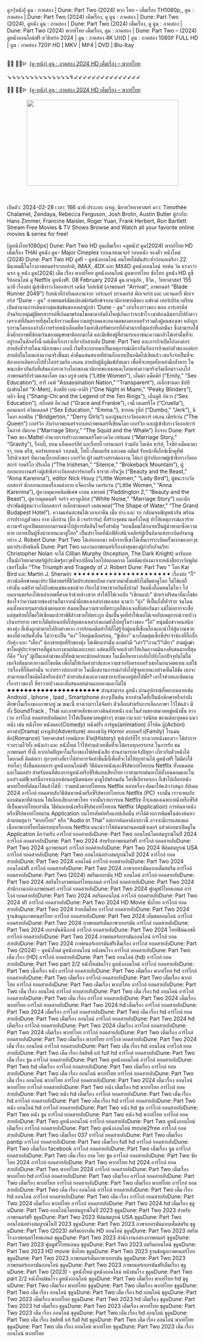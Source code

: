 ดู>[หนัง] ดูน : ภาคสอง | Dune: Part Two (2024) พาก ไทย – เต็มเรื่อง TH1080p,, ดูน : ภาคสอง | Dune: Part Two (2024) เต็มเรื่อง, ดู ดูน : ภาคสอง | Dune: Part Two (2024), ดูหนัง ดูน : ภาคสอง | Dune: Part Two (2024) เต็มเรื่อง, ดู ดูน : ภาคสอง | Dune: Part Two (2024) พากย์ไทย เต็มเรื่อง, ดูน : ภาคสอง | Dune: Part Two – (2024) ดูหนังออนไลน์ฟรี ส ัปเหร่อ 2024 | ดูน : ภาคสอง 4K UℍD | ดูน : ภาคสอง 1080ℙ FULL HD | ดูน : ภาคสอง 720ℙ HD | MKV | Mℙ4 | DVD | Blu-ℝay

<div><br /></div><div>🔴🔴 🔴🔴ᐅ&nbsp;&nbsp;<a href="https://t.co/FFboANcOE5">(ดู-หนัง) ดูน : ภาคสอง 2024 HD เต็มเรื่อง – พากย์ไทย</a></div><div><br /></div><div><div>⇘⇘⇘⇘⇘⇘⇘⇘⇘⇘⇘⇘⇘⇘↯⇙⇙⇙⇙⇙⇙⇙⇙⇙⇙⇙⇙⇙⇙⇙</div></div><div><br /></div><div><div>🔴🔴 🔴🔴ᐅ&nbsp;&nbsp;<a href="https://t.co/qpBYLHSqwz">(ดู-หนัง) ดูน : ภาคสอง 2024 HD เต็มเรื่อง – พากย์ไทย</a></div><div><br /></div></div><div class="separator" style="clear: both; text-align: center;"><a href="https://t.co/qpBYLHSqwz" imageanchor="1" style="margin-left: 1em; margin-right: 1em;"><img border="0" data-original-height="435" data-original-width="767" height="226" src="https://blogger.googleusercontent.com/img/b/R29vZ2xl/AVvXsEghz8N__M03-FAZ1RcP_dM94i_90TBvGiIM6rdESwppKQhoBdpYhr3UeMgs1GA6BYa1wKfoPqOfk9GLaYcjHPHi1k6LL5WSc0f1dh8rfv5cculWvFu_ZvHjQEQfQ2sCuQkakagpJ_-i_XVszz6N-OcD6zZ5oaLLtJuiTDzNR6i9-2eMjm9i5s2ykarusBY/w400-h226/sadsadwq.jpg" width="400" /></a></div><br /><div><br /></div>

เปิดตัว: 2024-02-28
เวลา: 166 นาที
ประเภท: ผจญ, นิยายวิทยาศาสตร์
ดาว: Timothée Chalamet, Zendaya, Rebecca Ferguson, Josh Brolin, Austin Butler
ผู้กำกับ: Hans Zimmer, Francine Maisler, Roger Yuan, Frank Herbert, Ron Bartlett
Stream Free Movies & TV Shows Browse and Watch all your favorite online movies & series for free!

[ดูหนังไทย1080px] Dune: Part Two  HD ดูนเต็มเรื่อง +ดูหนัง! ดูน(2024) พากย์ไทย HD เต็มเรื่อง THAI ดูหนัง ดูน- Major Cineplex รอบฉายเมเจอร์ รอบหนัง จองตั๋ว หนังใหม่ (2024) Dune: Part Two  HD ดูฟรี - ดูหนังออนไลน์ คนไทยได้มันส์ระห่ำก่อนอเมริกา 22 มีนาคมนี้ในโรงภาพยนตร์ระบบปกติ, IMAX, 4DX และ MX4D ดูหนังออนไลน์ จอห์น วิค แรงกว่านรก ดู หนัง ดูน(2024) เต็ม เรื่อง พากย์ไทย ดูหนังออนไลน์ ดูนพากย์ไทย ซับไทย ดูหนัง HD ดูซีรีย์ออนไลน์ ดู Netflix ดูหนังฟรี.
08 February 2024
ดูน
ผจญภัย , ชีวิต , วิทยาศาสตร์
155 นาที
เรื่องย่อ
ผู้เข้าชิงรางวัลออสการ์ เดนิส วิลล์เนิฟ (ภาพยนตร์ “Arrival”, ภาพยนตร์ “Blade Runner 2049”) รับหน้าที่กำกับผลงานจาก วอร์เนอร์ บราเดอร์ส พิกเจอร์ส และ เลเจนดารี่ พิกเจอร์ส “Dune - ดูน” ภาพยนตร์ดัดแปลงฟอร์มยักษ์จากนวนิยายขายดีของ แฟรงค์ เฮอร์เบิร์ต
เตรียมเปิดตำนานการเดินทางสุดเข้มข้นของเหล่าผู้กล้า ‘Dune - ดูน“ เล่าเรื่องราวของ พอล อาร์เทรดีส อัจฉริยะหนุ่มผู้มีพรสวรรค์ที่เกิดมาพร้อมโชคชะตาอันยิ่งใหญ่เกินกว่าจะเข้าใจ เขาต้องเดินทางไปยังดาวเคราะห์ที่อันตรายที่สุดในจักรวาลเพื่อความอยู่รอดและอนาคตของครอบครัวรวมถึงผู้คนของเขา หลังถูกรุกรานโดยกองกำลังวายร้ายหน้าเลือดที่หวังแย่งชิงทรัพยากรที่ล้ำค่ามากที่สุดเท่าที่เคยมีมา ซึ่งสามารถใช้ดึงศักยภาพที่ซ่อนเร้นของมนุษยชาติออกมาได้ และมีเพียงผู้ที่สามารถเอาชนะความกลัวได้เท่านั้นที่จะอยู่รอดในศึกครั้งนี้
แต่เมื่อเรื่องราวเกี่ยวกับสายลับ Dune: Part Two และภารกิจเปิดโปงองค์กรสายลับชั่วร้ายในนวนิยายของ เอลลี่ เริ่มที่จะกลายมาเป็นเหตุการณ์เดียวกันกับภารกิจแฝงตัวขององค์กรสายลับในโลกแห่งความจริงขึ้นมา คํ่าคืนแสนสบายที่บ้านก็กลายเป็นอดีตไปเสียแล้ว เธอจึงจำเป็นที่จะต้องออกเดินทางไปทั่วโลกร่วมกับ เอเดน สายลับผู้มีภูมิแพ้กับแมว เพื่อที่จะหยุดยั้งเหล่ามือสังหาร ในขณะเดียวกันกับที่เส้นแบ่งระหว่างโลกของนวนิยายของเธอและโลกแห่งความจริงเริ่มเลือนรางลงไป
ภาพยนตร์ยังร่วมแสดงโดย อนา ครูซ เคย์น (“Little Women”), เอ็มม่า แม็คคีย์ (“Emily,” “Sex Education”), ฮารี เนฟ “Assassination Nation,” “Transparent”), อเล็กซานดา ชิปป์ (แฟรนไชส์ “X-Men), คิงสลีย์ เบน-อาดีร์ (“One Night in Miami,” “Peaky Blinders”), หลิว ซือมู่ (“Shang-Chi and the Legend of the Ten Rings”), เอ็นคูติ กัตวา (“Sex Education”), สก็อตต์ อีแวนส์ (“Grace and Frankie”), เจมี่ เดเมทริโอ (“Cruella”), คอนเนอร์ สวินเดลลส์ (“Sex Education,” “Emma.”), ชารอน รูนีย์ (“Dumbo,” “Jerk”), นิโคลา คอฟลิน (“Bridgerton,” “Derry Girls”) และผู้ชนะรางวัลออสการ์ เฮเลน เมียร์เรน (“The Queen”)
เกอร์วิก กับกำภาพยนตร์จากบทภาพยนตร์ที่เขียนโดย เกอร์วิก และผู้เข้าชิงรางวัลออสการ์ โนอาห์ บัมบาค (“Marriage Story,” “The Squid and the Whale”) อิงจาก Dune: Part Two ของ Mattel อำนวยการสร้างภาพยนตร์โดย เดวิด เฮย์แมน (“Marriage Story,” “Gravity”), ร็อบบี้, ทอม แอ็คเคอร์ลีย์ และร็อบบี้ เบรนเนอร์ ร่วมกับ ไมเคิล ชาร์ป, โจซีย์ แม็คนามารา, ยอน ครีซ, คอร์ทเทอเนย์ วาเลนตี, โทบี้ เอ็มเมอริช และเคต อดัมส์ รับหน้าที่เอ็กซ์เซ็กคูทีฟโปรดิวเซอร์
ทีมงานเบื้องหลังของ เกอร์วิก ผู้ร่วมสร้างสรรค์ผลงาน ได้แก่ ผู้กำกับภาพผู้เข้าชิงรางวัลออสการ์ รอดริโก ปริเอโต (“The Irishman,” “Silence,” “Brokeback Mountain”), ผู้ออกแบบงานสร้างผู้เข้าชิงรางวัลออสการ์หกครั้ง ซาราห์ กรีนวู้ด (“Beauty and the Beast,” “Anna Karenina”), editor Nick Houy (“Little Women,” “Lady Bird”), ผู้ชนะรางวัลออสการ์ นักออกแบบเครื่องแต่งกาย แจ็คกาลีน เดอร์แรน (“Little Women,” “Anna Karenina”), ผู้ควบคุมเทคนิคพิเศษ เกลน แพรตต์ (“Paddington 2,” “Beauty and the Beast”), ผู้ควบคุมดนตรี จอร์จ ดราคูเลียส (“White Noise,” “Marriage Story”) และนักประพันธ์ผู้ชนะรางวัลออสการ์ อเล็กซานเดอร์ เดสแพลต(“The Shape of Water,” “The Grand Budapest Hotel”).
ความแค้นสะสมได้เวลาเอาคืน เมื่อ บ่าง และ รก กลับมาเผชิญหน้ากัน พร้อมการปรากฎตัวของ ยาท เด็กบ้าน (บิ๊ก ดี เจอร์ราร์ด) ที่สร้างจุดชนวนครั้งใหญ่ ทำให้เหตุการณ์เลวร้าย ความจริงถูกเปิดเผยออกมาจนนำไปสู่การตัดสินใจครั้งสำคัญ
“ตอนนี้ผมได้กลายเป็นผู้นำพามาซึ่งความตาย กลายเป็นผู้ซึ่งนำหายนะมาสู่โลก” เป็นประโยคที่นักฟิสิกส์นิวเคลียร์ผู้เป็นบิดาแห่งระเบิดปรมาณูอย่าง J. Robert Dune: Part Two  ได้เอ่ยออกมา หลังจากที่เขาได้เห็นการระเบิดครั้งแรกของอาวุธมหาประลัยชนิดนี้ Dune: Part Two  ผลงานภาพยนตร์เรื่องล่าสุดของผู้กำกับอัจฉริยะ Christopher Nolan จะได้ Cillian Murphy (Inception, The Dark Knight) มารับบทเป็นนักวิทยาศาสตร์ผู้ประดิษฐ์อาวุธที่จะเปลี่ยนโลกไปตลอดกาล โดยดัดแปลงมาจากหนังสือรางวัลพูลิตเซอร์ในชื่อ “The Triumph and Tragedy of J. Robert Dune: Part Two ” โดย Kai Bird และ Martin J. Sherwin
✦✦✦✦✦✦✦✦✦✦✦✦✦✦✦✦✦✦✦✦✦✦ เรื่องย่อ “กี้” สาวนักศึกษาคณะประวัติศาสตร์ที่ชีวิตประสบพบกับความซวยมาตั้งแต่ยังไม่ลืมตาดูโลก ไม่ใช่แค่กี้เท่านั้น แต่ยังรวมไปถึงพ่อแม่ของเธอด้วย เรียกได้ว่าพาซวยกันทั้งบ้าน! วันหนึ่งกี้อดทนไม่ไหว ไปบนบานขอร้องให้เหล่าเทพที่ศาลเจ้าช่วยล้างซวย ทำให้กี้ได้เจอกับ “เซียนแปะ” ม้าทรงปริศนาที่มาไขข้อข้องใจว่าความซวยของบ้านกี้มาจากน้ำมือของเหล่าก๋งของเธอ นามว่า “คุ้ง” ที่เป็นอั้งยี่ตัวร้าย จนโดนคนทั้งหลายรุมสาปแช่งตอนตาย ส่งผลเป็นความซวยที่ตระกูลกี้ต้องเจอสืบต่อกันมา แม้ไม่อยากจะเชื่อ แต่สุดท้ายกี้ก็ขอให้เซียนแปะทำพิธีล้างซวยให้ตระกูล นั่นเป็นจุดที่ทำให้เธอได้เจอกับเหตุการณ์วายป่วงเกินบรรยาย เพราะกี้ดันย้อนกลับไปยุคของเหล่าก๋งแถมยังไปอยู่ในร่างของ “ไถ่” หนุ่มมือขวาคนสนิทของคุ้ง ที่เพิ่งถูกฆ่าตายไปอีกต่างหาก การย้อนอดีตทำให้กี้ได้รู้จักผู้คนที่เชื่อมโยงและนำไปสู่ความซวยของกี้ด้วยกันทั้งสิ้น ไม่ว่าจะเป็น “ตง” ไอ้หนุ่มเลือดร้อน, “ซู้เฮียง” นางโลมสุดเซ็กซี่ประจำซ่องที่กิ๊กกั๊กกับคุ้ง และ “เคี้ยง” น้องชายสุดที่รักของคุ้ง ไม่เพียงเท่านั้น แถมยังมี “เล่า”/“กวน”/“เตียว” สามผู้เฒ่าขาใหญ่ประจำพรรคที่ดูน่าเกรงขามปนเลอะเทอะ แต่คนที่กี้เจอแล้วทำให้เกิดความมึนงงสับสนมากที่สุดก็คือ “จิงจู” ผู้เป็นเหล่าม่าของกี้ที่หน้าตาละม้ายคล้ายเธอ ในเมื่อกี้หาทางกลับไปยังโลกปัจจุบันไม่ได้ เธอจึงหันมาหาทางแก้ไขอดีต เพื่อไม่ให้เกิดคำสาปและความซวยกับครอบครัวเธอในอนาคตแทน แต่ใช่ว่าเรื่องที่กี้คิดทำนั้น จะง่ายราวปอกกล้วย ในเมื่อสถานการณ์กำลังไปสู่จุดหายนะอย่างเห็นได้ชัด
เธอจะสามารถแก้ไขอดีตได้หรือเปล่า? คำสาปแช่งและความซวยจะยังคงอยู่ต่อไปมั้ย?​ เอาใจช่วยและติดตามเรื่องราวของกี้ ที่ฮาวายป่วงและสับสนอลหม่านแบบคาดเดาไม่ได้ ✦✦✦✦✦✦✦✦✦✦✦✦✦✦✦✦✦✦✦✦✦✦ ท่านสามารถ ดูหนัง ผ่านอุปกรณ์ที่หลากหลายเช่น Android , Iphone , Ipad , Smartphone ต่างๆเป็นต้น หากท่านใดที่เป็นนักศึกษาหรือกำลังศึกษาในเรื่องของภาษาอยู่ ณ ขณะนี้ ทางเวบเราได้จัดทำ ตัวเลือกสำหรับการเลือกภาษา ไว้ให้แล้ว มีทั้ง SoundTrack , Thai และภาษาหลักของทางต้นค่ายหนัง และในส่วนของหมวดหมู่หนังนั้น ทางเวบ อาร์ไกล์ ยอดสายลับคัดแยก ไว้ให้เป็นหมวดหมู่ต่างๆ ตามความ และ รสนิยม ของแต่ละบุคคล แนวหนัง เช่น หนังไทย หนังตลก(Comedy) หนังฝรั่ง การ์ตูน(animation) อิโรติค บู๊(Action) ดราม่า(Drama) ผจญภัย(Adventure) สยองขวัญ Horror ครอบครัว(Family) โรแมนติก(Romance) วิทยาศาสตร์ เทพนิยาย ชีวิต(History) ซุปเปอร์ฮีโร่ ทางเวบหนังของเรา ได้ทำการรวบรวมไว้ทั้ง หนังเก่า และ หนังใหม่ ไว้ให้ท่านด้วยเพื่อที่จะได้ครบทุกอรรถรส ในการรับ ชมภาพยนตร์ ทั้งนี้ หากเกิดปัญหาในเรื่องของไฟล์หนังเสีย ท่านสามารถแจ้งปัญหา เกี่ยวกับตัวหนังได้ โดยกดที่ ติดต่อเรา ทุกๆอย่างที่เราได้ทำการจัดทำขึ้นนี้ก็เพื่อที่จะได้ให้ทุกท่านได้ ดูหนังฟรี ไม่มีค่าใช้จ่ายใดๆ ทั้งสิ้นตลอดการ ดูหนังออนไลน์ฟรี
วิธีค้นหาหนังและซีรีส์พากย์ไทยบน Netflix ทั้งบนคอมและในแอปฯ
สำหรับคนที่ต้องการดูหนังหรือซีรีส์แบบเสียงไทย เราสามารถค้นหาได้ทั้งบนคอมและในแอปฯ แต่ฟีเจอร์นี้อาจจะแอบซ่อนอยู่นิดหน่อย มาดูไปพร้อมกัน ใครขี้เกียจหาเอง ก็เข้าไปเลือกหนังพากย์ไทยที่คัดมาให้แล้วได้ที่ : รวมหนังพากย์ไทยบน Netflix หลายเรื่อง คัดมาให้แล้วว่าสนุก อัปเดต 2024 อาร์ไกล์ ยอดสายลับวิธีค้นหาหนังหรือซีรีส์พากย์ไทยบน Netflix (PC)
จากนั้น เราจะพบกับแถบค้นหาที่ด้านบน ให้เลือกเสียงภาษาไทย จากนั้นรายการบน Netflix ก็จะแสดงเฉพาะหนังหรือซีรีส์ที่เป็นพากย์ไทยเท่านั้น
วิธีค้นหาหนังหรือซีรีส์พากย์ไทยบน Netflix (Application)
การค้นหาหนังหรือซีรีย์พากย์ไทยผ่าน Application บนโทรศัพท์หรือแทปเล็ตนั้น ทำได้ด้วยการพิมพ์ในช่องค้นหาด้านบนสุดว่า “พากย์ไทย” หรือ “Audio in Thai” แต่การค้นหาดังกล่าวนี้ อาจจะมีการแสดงผลเนื้อหาพากย์ไทยไม่ครบทุกเรื่องบน Netflix แนะนำว่าให้ค้นหาผ่านคอมพิวเตอร์ แล้วค่อยมาเปิดดูใน Application ดีกว่าครับ
อาร์ไกล์ ยอดสายลับDune: Part Two  ออนไลน์โดยสมบูรณ์ในปี 2024 อาร์ไกล์ ยอดสายลับDune: Part Two  2024 สำหรับภาพยนตร์ฟรี อาร์ไกล์ ยอดสายลับDune: Part Two  2024 ดูภาพยนตร์ อาร์ไกล์ ยอดสายลับDune: Part Two  2024 ฟิล์มสมบูรณ์ USA อาร์ไกล์ ยอดสายลับDune: Part Two  ออนไลน์อย่างสมบูรณ์ในปี 2024 อาร์ไกล์ ยอดสายลับDune: Part Two  2024 ออนไลน์ อาร์ไกล์ ยอดสายลับDune: Part Two  2024 ออนไลน์ฟรี อาร์ไกล์ ยอดสายลับDune: Part Two  2024 ภาษาเยอรมันแบบเต็มสตรีม อาร์ไกล์ ยอดสายลับDune: Part Two  (2024) สตรีมเยอรมัน HD ออนไลน์ อาร์ไกล์ ยอดสายลับDune: Part Two  2024 สตรีมโรงภาพยนตร์ไทยแลนด์ อาร์ไกล์ ยอดสายลับDune: Part Two  2024 สํานักงานกล่องภาพยนตร์ อาร์ไกล์ ยอดสายลับDune: Part Two  2024 ฟูลมูฟวี่ไทยแลนด์ อาร์ไกล์ ยอดสายลับDune: Part Two  2024 สตรีมออนไลน์ อาร์ไกล์ ยอดสายลับDune: Part Two  2024 ฟรี อาร์ไกล์ ยอดสายลับDune: Part Two  2024 HD Movie ซับไทย อาร์ไกล์ ยอดสายลับDune: Part Two  2024 ย้ายเต็มไทย อาร์ไกล์ ยอดสายลับDune: Part Two  2024 ฐานข้อมูลภาพยนตร์ไทย อาร์ไกล์ ยอดสายลับDune: Part Two  2024 เต็มชมออนไลน์ อาร์ไกล์ ยอดสายลับDune: Part Two  2024 ภาพยนตร์เต็มภาษาเยอรมัน อาร์ไกล์ ยอดสายลับDune: Part Two  2024 เยอรมันคิน็อกซ์ อาร์ไกล์ ยอดสายลับDune: Part Two  2024 ไทยฟิล์มเอชดี อาร์ไกล์ ยอดสายลับDune: Part Two  2024 ภาพยนตร์เยอรมันออนไลน์ อาร์ไกล์ ยอดสายลับDune: Part Two  2024 ภาพยนตร์เยอรมันฟรีเต็มเรื่อง อาร์ไกล์ ยอดสายลับDune: Part Two  (2024) - ดูหนังใหม่ ดูหนังออนไลน์ หนังชนโรง อาร์ไกล์ ยอดสายลับDune: Part Two  เต็ม เรื่อง (HD) อาร์ไกล์ ยอดสายลับDune: Part Two  ออนไลน์ (hd) อาร์ไกล์ ยอดสายลับDune: Part Two  part 2/2 หนังใหม่ชนโรง ดูหนังออนไลน์ อาร์ไกล์ ยอดสายลับDune: Part Two  เนื้อเรื่อง หนัง อาร์ไกล์ ยอดสายลับDune: Part Two  เต็มเรื่อง พากย์ไทย hd อาร์ไกล์ ยอดสายลับDune: Part Two  เต็มเรื่อง อาร์ไกล์ ยอดสายลับDune: Part Two  เต็มเรื่อง พากย์ไทย อาร์ไกล์ ยอดสายลับDune: Part Two  เต็มเรื่อง พากย์ไทย อาร์ไกล์ ยอดสายลับDune: Part Two  เต็ม เรื่อง ออนไลน์ อาร์ไกล์ ยอดสายลับDune: Part Two  เต็ม เรื่อง hd ออนไลน์ อาร์ไกล์ ยอดสายลับDune: Part Two  เต็ม เรื่อง อาร์ไกล์ ยอดสายลับDune: Part Two  2024 เต็มเรื่อง พากย์ไทย อาร์ไกล์ ยอดสายลับDune: Part Two  2024 hd เต็มเรื่อง อาร์ไกล์ ยอดสายลับDune: Part Two  2024 เต็มเรื่อง อาร์ไกล์ ยอดสายลับDune: Part Two  เต็ม เรื่อง hd อาร์ไกล์ ยอดสายลับDune: Part Two  เต็มเรื่อง ออนไลน์ อาร์ไกล์ ยอดสายลับDune: Part Two  2024 hd เต็มเรื่อง อาร์ไกล์ ยอดสายลับDune: Part Two  2024 เต็มเรื่อง อาร์ไกล์ ยอดสายลับDune: Part Two  2024 เต็มเรื่อง พากย์ไทย อาร์ไกล์ ยอดสายลับDune: Part Two  เต็มเรื่อง อาร์ไกล์ ยอดสายลับDune: Part Two  เต็มเรื่อง พากย์ไทย อาร์ไกล์ ยอดสายลับDune: Part Two  2024 เต็ม เรื่อง ออนไลน์ อาร์ไกล์ ยอดสายลับDune: Part Two  เต็ม เรื่อง hd ออนไลน์ อาร์ไกล์ ยอดสายลับDune: Part Two  เต็ม เรื่อง ลิขสิทธิ์ แท้ full hd อาร์ไกล์ ยอดสายลับDune: Part Two  เต็ม เรื่อง ซูม อาร์ไกล์ ยอดสายลับDune: Part Two  ดูหนังออนไลน์ อาร์ไกล์ ยอดสายลับDune: Part Two  hd เต็มเรื่อง อาร์ไกล์ ยอดสายลับDune: Part Two  เต็มเรื่อง อาร์ไกล์ ยอดสายลับDune: Part Two  เต็ม เรื่อง ออนไลน์ พากย์ไทย อาร์ไกล์ ยอดสายลับDune: Part Two  เต็ม เรื่อง ออนไลน์ พากย์ไทย อาร์ไกล์ ยอดสายลับDune: Part Two  2024 เต็ม เรื่อง ออนไลน์ พากย์ไทย อาร์ไกล์ ยอดสายลับDune: Part Two  หนัง เต็มเรื่อง hd พากย์ไทย อาร์ไกล์ ยอดสายลับDune: Part Two  หนัง hd เต็มเรื่อง อาร์ไกล์ ยอดสายลับDune: Part Two  เต็ม เรื่อง hd อาร์ไกล์ ยอดสายลับDune: Part Two  เต็ม เรื่อง hd อาร์ไกล์ ยอดสายลับDune: Part Two  หนัง ออนไลน์ hd อาร์ไกล์ ยอดสายลับDune: Part Two  หนัง hd ซูม อาร์ไกล์ ยอดสายลับDune: Part Two  หนัง ซูม อาร์ไกล์ ยอดสายลับDune: Part Two  หนัง hd พากย์ไทย อาร์ไกล์ ยอดสายลับDune: Part Two  ดูหนังออนไลน์ อาร์ไกล์ ยอดสายลับDune: Part Two  ดูหนังออนไลน์ เต็มเรื่อง อาร์ไกล์ ยอดสายลับDune: Part Two  ดูหนังออนไลน์ movie2free อาร์ไกล์ ยอดสายลับDune: Part Two  เต็มเรื่อง 037 อาร์ไกล์ ยอดสายลับDune: Part Two  เต็มเรื่อง pantip อาร์ไกล์ ยอดสายลับDune: Part Two  เต็มเรื่อง full hd อาร์ไกล์ ยอดสายลับDune: Part Two  เต็มเรื่อง facebook อาร์ไกล์ ยอดสายลับDune: Part Two  เต็มเรื่อง ซูม อาร์ไกล์ ยอดสายลับDune: Part Two  เต็ม เรื่อง ภาค ไทย ซูม อาร์ไกล์ ยอดสายลับDune: Part Two  ซับไทย 2024 อาร์ไกล์ ยอดสายลับDune: Part Two  พากย์ไทย hd 2024 อาร์ไกล์ ยอดสายลับDune: Part Two  พากย์ไทย 2024 อาร์ไกล์ ยอดสายลับDune: Part Two  เต็มเรื่อง พากย์ไทย hd อาร์ไกล์ ยอดสายลับDune: Part Two  เต็มเรื่อง อาร์ไกล์ ยอดสายลับDune: Part Two  เต็มเรื่อง พากย์ไทย อาร์ไกล์ ยอดสายลับDune: Part Two  เต็มเรื่อง พากย์ไทย อาร์ไกล์ ยอดสายลับDune: Part Two  เต็ม เรื่อง ออนไลน์ อาร์ไกล์ ยอดสายลับDune: Part Two  เต็ม เรื่อง hd ออนไลน์ อาร์ไกล์ ยอดสายลับDune: Part Two  เต็ม เรื่อง อาร์ไกล์ ยอดสายลับDune: Part Two  2024 เต็มเรื่อง พากย์ไทย อาร์ไกล์ ยอดสายลับDune: Part Two  2024 hd เต็มเรื่อง
ขุดูนDune: Part Two ออนไลน์โดยสมบูรณ์ในปี 2023
ขุดูนDune: Part Two 2023 สำหรับภาพยนตร์ฟรี
ขุดูนDune: Part Two 2023 ฟิล์มสมบูรณ์ USA
ขุดูนDune: Part Two ออนไลน์อย่างสมบูรณ์ในปี 2023
ขุดูนDune: Part Two 2023 ภาษาเยอรมันแบบเต็มสตรีม
ขุดูนDune: Part Two (2023) สตรีมเยอรมัน HD ออนไลน์
ขุดูนDune: Part Two 2023 สตรีมโรงภาพยนตร์ไทยแลนด์
ขุดูนDune: Part Two 2023 สํานักงานกล่องภาพยนตร์
ขุดูนDune: Part Two 2023 ฟูลมูฟวี่ไทยแลนด
ขุดูนDune: Part Two 2023 สตรีมออนไลน์
ขุดูนDune: Part Two 2023 HD movie ซับไทย
ขุดูนDune: Part Two 2023 ฐานข้อมูลภาพยนตร์ไทย
ขุดูนDune: Part Two 2023 ภาพยนตร์เต็มภาษาเยอรมัน
ขุดูนDune: Part Two 2023 ภาพยนตร์เยอรมันออนไลน์
ขุดูนDune: Part Two 2023 ภาพยนตร์เยอรมันฟรีเต็มเรื่อง
ขุดูนDune: Part Two (2023) - ดูหนังใหม่ ดูหนังออนไลน์ หนังชนโรง
ขุดูนDune: Part Two part 2/2 หนังใหม่ชนโรง ดูหนังออนไลน์
ขุดูนDune: Part Two เต็มเรื่อง พากย์ไทย hd
ขุดูนDune: Part Two เต็มเรื่อง พากย์ไทย
ขุดูนDune: Part Two เต็มเรื่อง พากย์ไทย
ขุดูนDune: Part Two เต็ม เรื่อง ออนไลน์
ขุดูนDune: Part Two เต็ม เรื่อง hd ออนไลน์
ขุดูนDune: Part Two 2023 เต็มเรื่อง พากย์ไทย
ขุดูนDune: Part Two 2023 hd เต็มเรื่อง
ขุดูนDune: Part Two 2023 hd เต็มเรื่อง
ขุดูนDune: Part Two 2023 เต็มเรื่อง พากย์ไทย
ขุดูนDune: Part Two 2023 เต็ม เรื่อง ออนไลน์
ขุดูนDune: Part Two เต็ม เรื่อง hd ออนไลน์
ขุดูนDune: Part Two เต็ม เรื่อง ลิขสิทธิ์ แท้ full hd
ขุดูนDune: Part Two เต็ม เรื่อง ออนไลน์ พากย์ไทย
ขุดูนDune: Part Two เต็ม เรื่อง ออนไลน์ พากย์ไทย
ขุดูนDune: Part Two 2023 เต็ม เรื่อง ออนไลน์ พากย์ไทย

